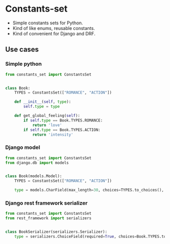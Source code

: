 # Constants-set
- Simple constants sets for Python.
- Kind of like enums, reusable constants.
- Kind of convenient for Django and DRF.

## Use cases

### Simple python
```python
from constants_set import ConstantsSet


class Book:
    TYPES = ConstantsSet(["ROMANCE", "ACTION"])

    def __init__(self, type):
        self.type = type

    def get_global_feeling(self):
        if self.type == Book.TYPES.ROMANCE:
            return 'love'
        if self.type == Book.TYPES.ACTION:
            return 'intensity'
```


### Django model
```python
from constants_set import ConstantsSet
from django.db import models


class Book(models.Model):
    TYPES = ConstantsSet(["ROMANCE", "ACTION"])

    type = models.CharField(max_length=30, choices=TYPES.to_choices(), default=TYPES.ROMANCE)
```


### Django rest framework serializer
```python
from constants_set import ConstantsSet
from rest_framework import serializers


class BookSerializer(serializers.Serializer):
    type = serializers.ChoiceField(required=True, choices=Book.TYPES.to_choices())
```
